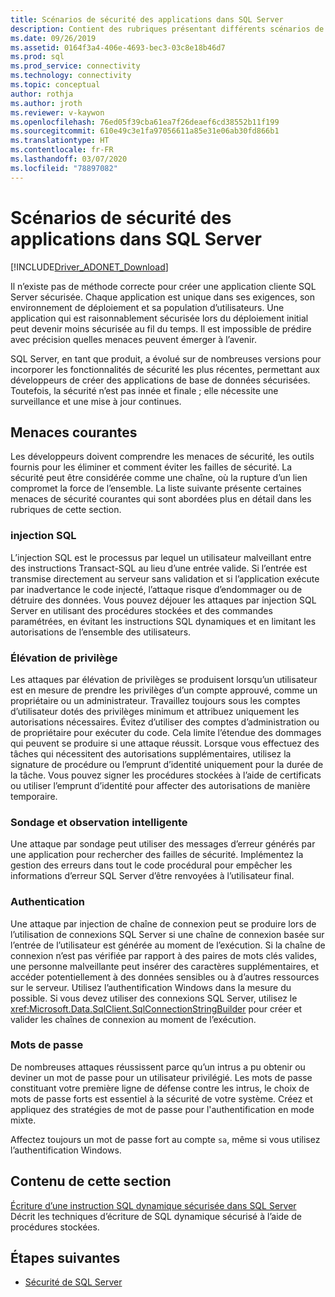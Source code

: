 ```yaml
---
title: Scénarios de sécurité des applications dans SQL Server
description: Contient des rubriques présentant différents scénarios de sécurité pour les applications ADO.NET et SQL Server.
ms.date: 09/26/2019
ms.assetid: 0164f3a4-406e-4693-bec3-03c8e18b46d7
ms.prod: sql
ms.prod_service: connectivity
ms.technology: connectivity
ms.topic: conceptual
author: rothja
ms.author: jroth
ms.reviewer: v-kaywon
ms.openlocfilehash: 76ed05f39cba61ea7f26deaef6cd38552b11f199
ms.sourcegitcommit: 610e49c3e1fa97056611a85e31e06ab30fd866b1
ms.translationtype: HT
ms.contentlocale: fr-FR
ms.lasthandoff: 03/07/2020
ms.locfileid: "78897082"
---
```

# <a name="application-security-scenarios-in-sql-server"></a>Scénarios de sécurité des applications dans SQL Server

[!INCLUDE[Driver_ADONET_Download](../../../includes/driver_adonet_download.md)]

Il n’existe pas de méthode correcte pour créer une application cliente SQL Server sécurisée. Chaque application est unique dans ses exigences, son environnement de déploiement et sa population d’utilisateurs. Une application qui est raisonnablement sécurisée lors du déploiement initial peut devenir moins sécurisée au fil du temps. Il est impossible de prédire avec précision quelles menaces peuvent émerger à l’avenir.  
  
SQL Server, en tant que produit, a évolué sur de nombreuses versions pour incorporer les fonctionnalités de sécurité les plus récentes, permettant aux développeurs de créer des applications de base de données sécurisées. Toutefois, la sécurité n’est pas innée et finale ; elle nécessite une surveillance et une mise à jour continues.  
  
## <a name="common-threats"></a>Menaces courantes  
Les développeurs doivent comprendre les menaces de sécurité, les outils fournis pour les éliminer et comment éviter les failles de sécurité. La sécurité peut être considérée comme une chaîne, où la rupture d’un lien compromet la force de l’ensemble. La liste suivante présente certaines menaces de sécurité courantes qui sont abordées plus en détail dans les rubriques de cette section.  
  
### <a name="sql-injection"></a>injection SQL  
L’injection SQL est le processus par lequel un utilisateur malveillant entre des instructions Transact-SQL au lieu d’une entrée valide. Si l’entrée est transmise directement au serveur sans validation et si l’application exécute par inadvertance le code injecté, l’attaque risque d’endommager ou de détruire des données. Vous pouvez déjouer les attaques par injection SQL Server en utilisant des procédures stockées et des commandes paramétrées, en évitant les instructions SQL dynamiques et en limitant les autorisations de l’ensemble des utilisateurs.  
  
### <a name="elevation-of-privilege"></a>Élévation de privilège  
Les attaques par élévation de privilèges se produisent lorsqu’un utilisateur est en mesure de prendre les privilèges d’un compte approuvé, comme un propriétaire ou un administrateur. Travaillez toujours sous les comptes d’utilisateur dotés des privilèges minimum et attribuez uniquement les autorisations nécessaires. Évitez d’utiliser des comptes d’administration ou de propriétaire pour exécuter du code. Cela limite l’étendue des dommages qui peuvent se produire si une attaque réussit. Lorsque vous effectuez des tâches qui nécessitent des autorisations supplémentaires, utilisez la signature de procédure ou l’emprunt d’identité uniquement pour la durée de la tâche. Vous pouvez signer les procédures stockées à l’aide de certificats ou utiliser l’emprunt d’identité pour affecter des autorisations de manière temporaire.  
  
### <a name="probing-and-intelligent-observation"></a>Sondage et observation intelligente  
Une attaque par sondage peut utiliser des messages d’erreur générés par une application pour rechercher des failles de sécurité. Implémentez la gestion des erreurs dans tout le code procédural pour empêcher les informations d’erreur SQL Server d’être renvoyées à l’utilisateur final.  
  
### <a name="authentication"></a>Authentication  
Une attaque par injection de chaîne de connexion peut se produire lors de l’utilisation de connexions SQL Server si une chaîne de connexion basée sur l’entrée de l’utilisateur est générée au moment de l’exécution. Si la chaîne de connexion n’est pas vérifiée par rapport à des paires de mots clés valides, une personne malveillante peut insérer des caractères supplémentaires, et accéder potentiellement à des données sensibles ou à d’autres ressources sur le serveur. Utilisez l’authentification Windows dans la mesure du possible. Si vous devez utiliser des connexions SQL Server, utilisez le <xref:Microsoft.Data.SqlClient.SqlConnectionStringBuilder> pour créer et valider les chaînes de connexion au moment de l’exécution.  
  
### <a name="passwords"></a>Mots de passe  
De nombreuses attaques réussissent parce qu’un intrus a pu obtenir ou deviner un mot de passe pour un utilisateur privilégié. Les mots de passe constituant votre première ligne de défense contre les intrus, le choix de mots de passe forts est essentiel à la sécurité de votre système. Créez et appliquez des stratégies de mot de passe pour l'authentification en mode mixte.  
  
Affectez toujours un mot de passe fort au compte `sa`, même si vous utilisez l’authentification Windows.  
  
## <a name="in-this-section"></a>Contenu de cette section  
[Écriture d’une instruction SQL dynamique sécurisée dans SQL Server](writing-secure-dynamic-sql.md)  
Décrit les techniques d’écriture de SQL dynamique sécurisé à l’aide de procédures stockées.  

## <a name="next-steps"></a>Étapes suivantes
- [Sécurité de SQL Server](sql-server-security.md)
